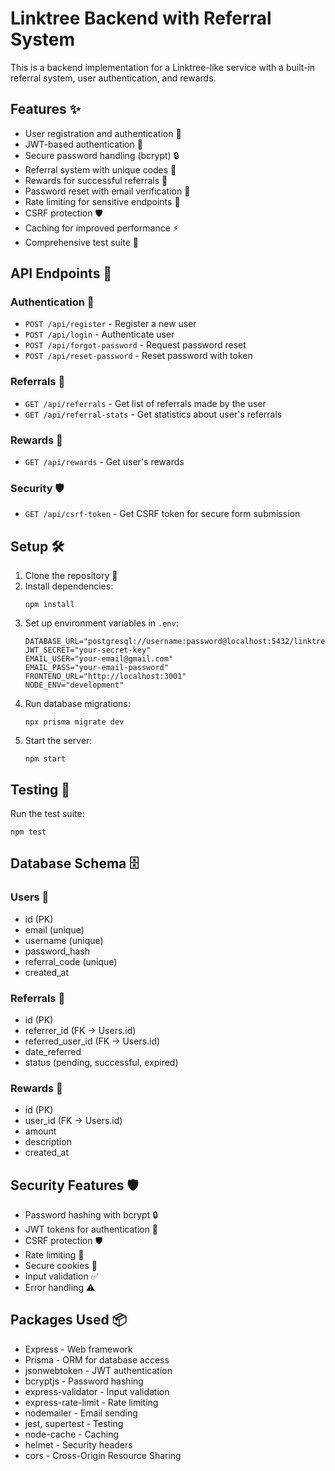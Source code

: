 # Linktree Backend with Referral System

This is a backend implementation for a Linktree-like service with a built-in referral system, user authentication, and rewards.

## Features ✨

- User registration and authentication 🔐
- JWT-based authentication 🔑
- Secure password handling (bcrypt) 🔒
- Referral system with unique codes 🔗
- Rewards for successful referrals 🎁
- Password reset with email verification 📧
- Rate limiting for sensitive endpoints 🚦
- CSRF protection 🛡️
- Caching for improved performance ⚡
- Comprehensive test suite 🧪

## API Endpoints 📡

### Authentication 🔑

- `POST /api/register` - Register a new user
- `POST /api/login` - Authenticate user
- `POST /api/forgot-password` - Request password reset
- `POST /api/reset-password` - Reset password with token

### Referrals 🔗

- `GET /api/referrals` - Get list of referrals made by the user
- `GET /api/referral-stats` - Get statistics about user's referrals

### Rewards 🎁

- `GET /api/rewards` - Get user's rewards

### Security 🛡️

- `GET /api/csrf-token` - Get CSRF token for secure form submission

## Setup 🛠️

1. Clone the repository 📂
2. Install dependencies:
   ```
   npm install
   ```
3. Set up environment variables in `.env`:
   ```
   DATABASE_URL="postgresql://username:password@localhost:5432/linktree"
   JWT_SECRET="your-secret-key"
   EMAIL_USER="your-email@gmail.com"
   EMAIL_PASS="your-email-password"
   FRONTEND_URL="http://localhost:3001"
   NODE_ENV="development"
   ```
4. Run database migrations:
   ```
   npx prisma migrate dev
   ```
5. Start the server:
   ```
   npm start
   ```

## Testing 🧪

Run the test suite:

```
npm test
```

## Database Schema 🗄️

### Users 👤
- id (PK)
- email (unique)
- username (unique)
- password_hash
- referral_code (unique)
- created_at

### Referrals 🔗
- id (PK)
- referrer_id (FK -> Users.id)
- referred_user_id (FK -> Users.id)
- date_referred
- status (pending, successful, expired)

### Rewards 🎁
- id (PK)
- user_id (FK -> Users.id)
- amount
- description
- created_at

## Security Features 🛡️

- Password hashing with bcrypt 🔒
- JWT tokens for authentication 🔑
- CSRF protection 🛡️
- Rate limiting 🚦
- Secure cookies 🍪
- Input validation ✅
- Error handling ⚠️

## Packages Used 📦

- Express - Web framework
- Prisma - ORM for database access
- jsonwebtoken - JWT authentication
- bcryptjs - Password hashing
- express-validator - Input validation
- express-rate-limit - Rate limiting
- nodemailer - Email sending
- jest, supertest - Testing
- node-cache - Caching
- helmet - Security headers
- cors - Cross-Origin Resource Sharing
